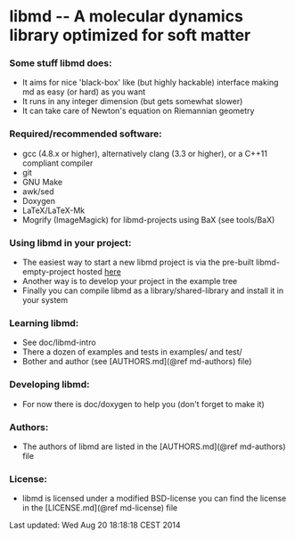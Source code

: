 libmd -- A molecular dynamics library optimized for soft matter 
=======

### Some stuff libmd does:
  * It aims for nice 'black-box' like (but highly hackable) interface making md as easy (or hard) as you want
  * It runs in any integer dimension (but gets somewhat slower)
  * It can take care of Newton's equation on Riemannian geometry

### Required/recommended software:
  * gcc (4.8.x or higher), alternatively clang (3.3 or higher), or a C++11 compliant compiler
  * git
  * GNU Make
  * awk/sed 
  * Doxygen
  * LaTeX/LaTeX-Mk
  * Mogrify (ImageMagick) for libmd-projects using BaX (see tools/BaX)

### Using libmd in your project:
  * The easiest way to start a new libmd project is via the pre-built libmd-empty-project hosted [here](https://bitbucket.org/softmatter/empty-libmd-project)
  * Another way is to develop your project in the example tree
  * Finally you can compile libmd as a library/shared-library and install it in your system

### Learning libmd:
  * See doc/libmd-intro
  * There a dozen of examples and tests in examples/ and test/
  * Bother and author (see [AUTHORS.md](@ref md-authors) file)

### Developing libmd: 
  * For now there is doc/doxygen to help you (don't forget to make it)

### Authors:
  * The authors of libmd are listed in the [AUTHORS.md](@ref md-authors) file

### License:
  * libmd is licensed under a modified BSD-license you can find the license in the [LICENSE.md](@ref md-license) file

Last updated: Wed Aug 20 18:18:18 CEST 2014
